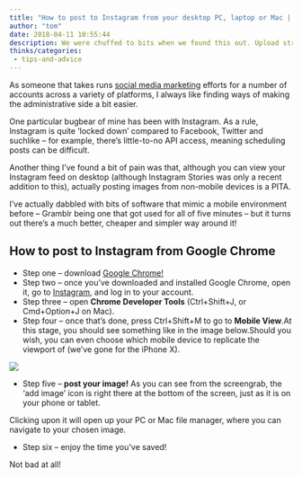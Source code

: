 ```yaml
---
title: "How to post to Instagram from your desktop PC, laptop or Mac | Polis Paralela"
author: "tom"
date: 2018-04-11 10:55:44
description: We were chuffed to bits when we found this out. Upload straight from Google Chrome in mere seconds with this quick and foolproof process!
thinks/categories: 
 - tips-and-advice
---
```


As someone that takes runs [social media marketing](/creates/online-marketing/social-media/) efforts for a number of accounts across a variety of platforms, I always like finding ways of making the administrative side a bit easier.

One particular bugbear of mine has been with Instagram. As a rule, Instagram is quite ‘locked down’ compared to Facebook, Twitter and suchlike – for example, there’s little-to-no API access, meaning scheduling posts can be difficult.

Another thing I’ve found a bit of pain was that, although you can view your Instagram feed on desktop (although Instagram Stories was only a recent addition to this), actually posting images from non-mobile devices is a PITA.

I’ve actually dabbled with bits of software that mimic a mobile environment before – Gramblr being one that got used for all of five minutes – but it turns out there’s a much better, cheaper and simpler way around it!

## How to post to Instagram from Google Chrome

- Step one – download [Google Chrome!](https://www.google.com/chrome/)
- Step two – once you’ve downloaded and installed Google Chrome, open it, go to [Instagram](http://www.instagram.com/), and log in to your account.
- Step three – open **Chrome Developer Tools** (Ctrl+Shift+J, or Cmd+Option+J on Mac).
- Step four – once that’s done, press Ctrl+Shift+M to go to **Mobile View**.At this stage, you should see something like in the image below.Should you wish, you can even choose which mobile device to replicate the viewport of (we’ve gone for the iPhone X).

![](/images/blog/polisparalela-chrome-instagram-1024x718.png)

- Step five – **post your image!** As you can see from the screengrab, the ‘add image’ icon is right there at the bottom of the screen, just as it is on your phone or tablet.

Clicking upon it will open up your PC or Mac file manager, where you can navigate to your chosen image.

- Step six – enjoy the time you’ve saved!

Not bad at all!
